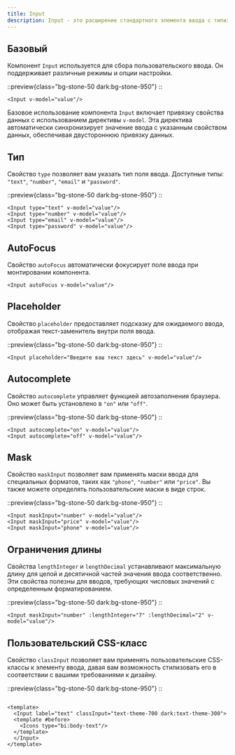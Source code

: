 ```yaml
---
title: Input
description: Input - это расширение стандартного элемента ввода с типизацией.
---
```


<h2 id="basic">Базовый</h2>

Компонент `Input` используется для сбора пользовательского ввода. Он поддерживает различные режимы и опции настройки.

::preview{class="bg-stone-50 dark:bg-stone-950"}
<DemoInputBasic/>
::

```vue
<Input v-model="value"/>
```

Базовое использование компонента `Input` включает привязку свойства данных с использованием директивы `v-model`. Эта
директива автоматически синхронизирует значение ввода с указанным свойством данных, обеспечивая двустороннюю привязку
данных.

<h2 id="type">Тип</h2>

Свойство `type` позволяет вам указать тип поля ввода. Доступные типы: `"text"`, `"number"`, `"email"` и `"password"`.

::preview{class="bg-stone-50 dark:bg-stone-950"}
<DemoInputType/>
::

```vue
<Input type="text" v-model="value"/>
<Input type="number" v-model="value"/>
<Input type="email" v-model="value"/>
<Input type="password" v-model="value"/>
```

<h2 id="autofocus">AutoFocus</h2>

Свойство `autoFocus` автоматически фокусирует поле ввода при монтировании компонента.

```vue
<Input autoFocus v-model="value"/>
```

<h2 id="placeholder">Placeholder</h2>

Свойство `placeholder` предоставляет подсказку для ожидаемого ввода, отображая текст-заменитель внутри поля ввода.

::preview{class="bg-stone-50 dark:bg-stone-950"}
<DemoInputPlaceholder/>
::

```vue
<Input placeholder="Введите ваш текст здесь" v-model="value"/>
```

<h2 id="autocomplete">Autocomplete</h2>

Свойство `autocomplete` управляет функцией автозаполнения браузера. Оно может быть установлено в `"on"` или `"off"`.

::preview{class="bg-stone-50 dark:bg-stone-950"}
<DemoInputAutocomplete/>
::

```vue
<Input autocomplete="on" v-model="value"/>
<Input autocomplete="off" v-model="value"/>
```

<h2 id="mask">Mask</h2>

Свойство `maskInput` позволяет вам применять маски ввода для специальных форматов, таких как `"phone"`, `"number"` или
`"price"`. Вы также можете определять пользовательские маски в виде строк.

::preview{class="bg-stone-50 dark:bg-stone-950"}
<DemoInputMask/>
::

```vue
<Input maskInput="number" v-model="value"/>
<Input maskInput="price" v-model="value"/>
<Input maskInput="phone" v-model="value"/>
```

<h2 id="length-limits">Ограничения длины</h2>

Свойства `lengthInteger` и `lengthDecimal` устанавливают максимальную длину для целой и десятичной частей значения ввода
соответственно. Эти свойства полезны для вводов, требующих числовых значений с определенным форматированием.

::preview{class="bg-stone-50 dark:bg-stone-950"}
<DemoInputLength/>
::

```vue
<Input maskInput="number" :lengthInteger="7" :lengthDecimal="2" v-model="value"/>
```

<h2 id="custom-css-class">Пользовательский CSS-класс</h2>

Свойство `classInput` позволяет вам применять пользовательские CSS-классы к элементу ввода, давая вам возможность
стилизовать его в соответствии с вашими требованиями к дизайну.

::preview{class="bg-stone-50 dark:bg-stone-950"}
<DemoInputCustomization/>
::

```vue

<template>
  <Input label="text" classInput="text-theme-700 dark:text-theme-300">
  <template #before>
    <Icons type="bi:body-text"/>
  </template>
  </Input>
</template>
```